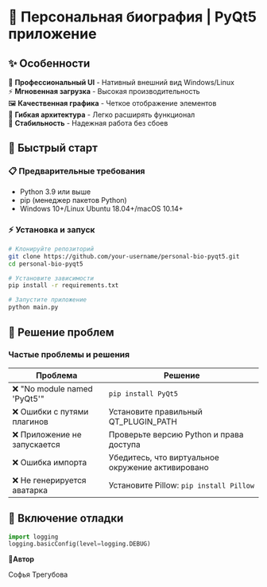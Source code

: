# 👤 Персональная биография | PyQt5 приложение

## ✨ Особенности

🎨 **Профессиональный UI** - Нативный внешний вид Windows/Linux  
⚡ **Мгновенная загрузка** - Высокая производительность  
🖼️ **Качественная графика** - Четкое отображение элементов  
🔧 **Гибкая архитектура** - Легко расширять функционал  
🎯 **Стабильность** - Надежная работа без сбоев  

## 🚀 Быстрый старт

### 📋 Предварительные требования

- Python 3.9 или выше
- pip (менеджер пакетов Python)
- Windows 10+/Linux Ubuntu 18.04+/macOS 10.14+

### ⚡ Установка и запуск

```bash
# Клонируйте репозиторий
git clone https://github.com/your-username/personal-bio-pyqt5.git
cd personal-bio-pyqt5

# Установите зависимости
pip install -r requirements.txt

# Запустите приложение
python main.py
```
## 🐛 Решение проблем

### Частые проблемы и решения

| Проблема | Решение |
|----------|---------|
| ❌ "No module named 'PyQt5'" | `pip install PyQt5` |
| ❌ Ошибки с путями плагинов | Установите правильный QT_PLUGIN_PATH |
| ❌ Приложение не запускается | Проверьте версию Python и права доступа |
| ❌ Ошибка импорта | Убедитесь, что виртуальное окружение активировано |
| ❌ Не генерируется аватарка | Установите Pillow: `pip install Pillow` |


## 🔧 Включение отладки

```python
import logging
logging.basicConfig(level=logging.DEBUG)
```

👥**Автор**

Софья Трегубова
